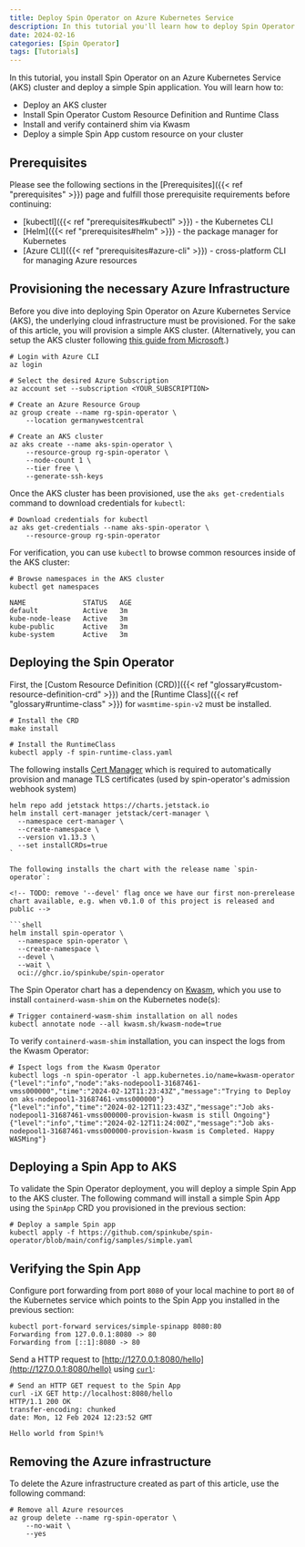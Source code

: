 ```yaml
---
title: Deploy Spin Operator on Azure Kubernetes Service
description: In this tutorial you'll learn how to deploy Spin Operator on Azure Kubernetes Service (AKS)
date: 2024-02-16
categories: [Spin Operator]
tags: [Tutorials]
---
```


In this tutorial, you install Spin Operator on an Azure Kubernetes Service (AKS) cluster and deploy a simple Spin application. You will learn how to:

- Deploy an AKS cluster
- Install Spin Operator Custom Resource Definition and Runtime Class
- Install and verify containerd shim via Kwasm
- Deploy a simple Spin App custom resource on your cluster

<!-- TODO: To learn more about any of these concepts, please visit the [Spin Operator Conceptual article](link-to-concept-article). -->

## Prerequisites

Please see the following sections in the [Prerequisites]({{< ref "prerequisites" >}}) page and fulfill those prerequisite requirements before continuing:

- [kubectl]({{< ref "prerequisites#kubectl" >}}) - the Kubernetes CLI
- [Helm]({{< ref "prerequisites#helm" >}}) - the package manager for Kubernetes
- [Azure CLI]({{< ref "prerequisites#azure-cli" >}}) - cross-platform CLI for managing Azure resources

## Provisioning the necessary Azure Infrastructure

Before you dive into deploying Spin Operator on Azure Kubernetes Service (AKS), the underlying cloud infrastructure must be provisioned. For the sake of this article, you will provision a simple AKS cluster. (Alternatively, you can setup the AKS cluster following [this guide from Microsoft](https://learn.microsoft.com/en-us/azure/aks/tutorial-kubernetes-deploy-cluster?tabs=azure-cli).)

```shell
# Login with Azure CLI
az login

# Select the desired Azure Subscription
az account set --subscription <YOUR_SUBSCRIPTION>

# Create an Azure Resource Group
az group create --name rg-spin-operator \
    --location germanywestcentral

# Create an AKS cluster
az aks create --name aks-spin-operator \
    --resource-group rg-spin-operator \
    --node-count 1 \
    --tier free \
    --generate-ssh-keys
```

Once the AKS cluster has been provisioned, use the `aks get-credentials` command to download credentials for `kubectl`:

```shell
# Download credentials for kubectl
az aks get-credentials --name aks-spin-operator \
    --resource-group rg-spin-operator
```

For verification, you can use `kubectl` to browse common resources inside of the AKS cluster:

```shell
# Browse namespaces in the AKS cluster
kubectl get namespaces

NAME              STATUS   AGE
default           Active   3m
kube-node-lease   Active   3m
kube-public       Active   3m
kube-system       Active   3m
```

## Deploying the Spin Operator

First, the [Custom Resource Definition (CRD)]({{< ref "glossary#custom-resource-definition-crd" >}}) and the [Runtime Class]({{< ref "glossary#runtime-class" >}}) for `wasmtime-spin-v2` must be installed.

<!-- TODO: replace with e.g. 'kubectl apply -f https://github.com/spinkube/spin-operator/releases/download/v0.1.0-rc.1/spin-operator.crds.yaml' -->
<!-- TODO: replace with e.g. 'kubectl apply -f https://github.com/spinkube/spin-operator/releases/download/v0.1.0-rc.1/spin-operator.runtime-class.yaml' -->

```shell
# Install the CRD
make install

# Install the RuntimeClass
kubectl apply -f spin-runtime-class.yaml
```

The following installs [Cert Manager](https://github.com/cert-manager/cert-manager) which is required to automatically provision and manage TLS certificates (used by spin-operator's admission webhook system)

```
helm repo add jetstack https://charts.jetstack.io
helm install cert-manager jetstack/cert-manager \
  --namespace cert-manager \
  --create-namespace \
  --version v1.13.3 \
  --set installCRDs=true
`

The following installs the chart with the release name `spin-operator`:

<!-- TODO: remove '--devel' flag once we have our first non-prerelease chart available, e.g. when v0.1.0 of this project is released and public -->

```shell
helm install spin-operator \
  --namespace spin-operator \
  --create-namespace \
  --devel \
  --wait \
  oci://ghcr.io/spinkube/spin-operator
```

The Spin Operator chart has a dependency on [Kwasm](https://kwasm.sh/), which you use to install `containerd-wasm-shim` on the Kubernetes node(s):

```shell
# Trigger containerd-wasm-shim installation on all nodes
kubectl annotate node --all kwasm.sh/kwasm-node=true
```

To verify `containerd-wasm-shim` installation, you can inspect the logs from the Kwasm Operator:

```shell
# Ispect logs from the Kwasm Operator
kubectl logs -n spin-operator -l app.kubernetes.io/name=kwasm-operator
{"level":"info","node":"aks-nodepool1-31687461-vmss000000","time":"2024-02-12T11:23:43Z","message":"Trying to Deploy on aks-nodepool1-31687461-vmss000000"}
{"level":"info","time":"2024-02-12T11:23:43Z","message":"Job aks-nodepool1-31687461-vmss000000-provision-kwasm is still Ongoing"}
{"level":"info","time":"2024-02-12T11:24:00Z","message":"Job aks-nodepool1-31687461-vmss000000-provision-kwasm is Completed. Happy WASMing"}
```

## Deploying a Spin App to AKS

To validate the Spin Operator deployment, you will deploy a simple Spin App to the AKS cluster. The following command will install a simple Spin App using the `SpinApp` CRD you provisioned in the previous section:

```shell
# Deploy a sample Spin app
kubectl apply -f https://github.com/spinkube/spin-operator/blob/main/config/samples/simple.yaml
```

## Verifying the Spin App

Configure port forwarding from port `8080` of your local machine to port `80` of the Kubernetes service which points to the Spin App you installed in the previous section:

```shell
kubectl port-forward services/simple-spinapp 8080:80
Forwarding from 127.0.0.1:8080 -> 80
Forwarding from [::1]:8080 -> 80
```

Send a HTTP request to [http://127.0.0.1:8080/hello](http://127.0.0.1:8080/hello) using [`curl`](https://curl.se/):

```shell
# Send an HTTP GET request to the Spin App
curl -iX GET http://localhost:8080/hello
HTTP/1.1 200 OK
transfer-encoding: chunked
date: Mon, 12 Feb 2024 12:23:52 GMT

Hello world from Spin!%
```

## Removing the Azure infrastructure

To delete the Azure infrastructure created as part of this article, use the following command:

```shell
# Remove all Azure resources
az group delete --name rg-spin-operator \
    --no-wait \
    --yes
```
